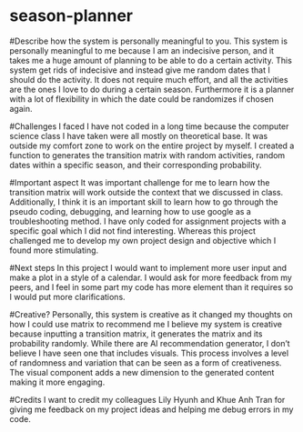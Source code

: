 # season-planner

#Describe how the system is personally meaningful to you.
This system is personally meaningful to me because I am an indecisive person, and it takes me a huge amount of planning to be able to do a certain activity. This system get rids of indecisive and instead give me random dates that I should do the activity. It does not require much effort, and all the activities are the ones I love to do during a certain season. Furthermore it is a planner with a lot of flexibility in which the date could be randomizes if chosen again.


#Challenges I faced
I have not coded in a long time because the computer science class I have taken were all mostly on theoretical base. It was outside my comfort zone to work on the entire project by myself. I created a function to generates the transition matrix with random activities, random dates within a specific season, and their corresponding probability. 


#Important aspect
It was important challenge for me to learn how the transition matrix will work outside the context that we discussed in class. Additionally, I think it is an important skill to learn how to go through the pseudo coding, debugging, and learning how to use google as a troubleshooting method. I have only coded for assignment projects with a specific goal which I did not find interesting. Whereas this project challenged me to develop my own project design and objective which I found more stimulating. 

#Next steps
In this project I would want to implement more user input and make a plot in a style of a calendar. I would ask for more feedback from my peers, and I feel in some part my code has more element than it requires so I would put more clarifications.

#Creative?
Personally, this system is creative as it changed my thoughts on how I could use matrix to recommend me I believe my system is creative because inputting a transition matrix, it generates the matrix and its probability randomly. While there are AI recommendation generator, I don’t believe I have seen one that includes visuals. This process involves a level of randomness and variation that can be seen as a form of creativeness. The visual component adds a new dimension to the generated content making it more engaging. 

#Credits
I want to credit my colleagues Lily Hyunh and Khue Anh Tran for giving me feedback on my project ideas and helping me debug errors in my code. 
